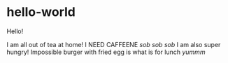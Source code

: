 # hello-world

Hello!

I am all out of tea at home! I NEED CAFFEENE *sob* *sob* *sob*
I am also super hungry! Impossible burger with fried egg is what is for lunch *yummm*

